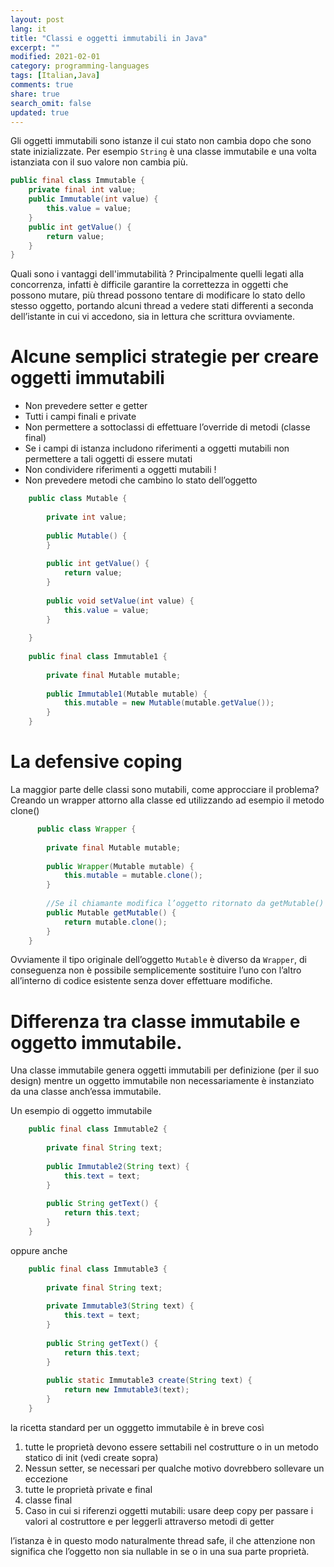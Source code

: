 ```yaml
---
layout: post
lang: it
title: "Classi e oggetti immutabili in Java"
excerpt: ""
modified: 2021-02-01
category: programming-languages
tags: [Italian,Java]
comments: true
share: true
search_omit: false
updated: true
---
```


Gli oggetti immutabili sono istanze il cui stato non cambia dopo che sono state inizializzate. Per esempio `String` è una classe immutabile e una volta istanziata con il suo valore non cambia più.

```java
public final class Immutable {
    private final int value;
    public Immutable(int value) {
        this.value = value;
    }
    public int getValue() {
        return value;
    }
}
```

Quali sono i vantaggi dell'immutabilità ?
Principalmente quelli legati alla concorrenza, infatti è difficile garantire la correttezza in oggetti che possono mutare, più thread possono tentare di modificare lo stato dello stesso oggetto, portando alcuni thread a vedere stati differenti a seconda dell’istante in cui vi accedono, sia in lettura che scrittura ovviamente.

# Alcune semplici strategie per creare oggetti immutabili

* Non prevedere setter e getter
* Tutti i campi finali e private
* Non permettere a sottoclassi di effettuare l’override di metodi (classe final)
* Se i campi di istanza includono riferimenti a oggetti mutabili  non permettere a tali oggetti di essere mutati
* Non condividere riferimenti a oggetti mutabili !
* Non prevedere metodi che cambino lo stato dell’oggetto


```java
    public class Mutable {
    
        private int value;
    
        public Mutable() {
        }
    
        public int getValue() {
            return value;
        }
    
        public void setValue(int value) {
            this.value = value;
        }
    
    }
    
    public final class Immutable1 {
    
        private final Mutable mutable;
    
        public Immutable1(Mutable mutable) {
            this.mutable = new Mutable(mutable.getValue());
        }
    }
```

# La defensive coping

  La maggior parte delle classi sono mutabili, come approcciare il problema? Creando un wrapper attorno alla classe ed utilizzando ad esempio il metodo clone()
  
```java
      public class Wrapper {
    
        private final Mutable mutable;
    
        public Wrapper(Mutable mutable) {
            this.mutable = mutable.clone();
        }
    
        //Se il chiamante modifica l’oggetto ritornato da getMutable() questo non ha effetto su quello riferito in Wrapper
        public Mutable getMutable() {
            return mutable.clone();
        }
    }
```

Ovviamente il tipo originale dell’oggetto `Mutable` è diverso da `Wrapper`, di conseguenza non è possibile semplicemente sostituire l’uno con l’altro all’interno di codice esistente senza dover effettuare modifiche.

# Differenza tra classe immutabile e oggetto immutabile.

Una classe immutabile genera oggetti immutabili per definizione (per il suo design) mentre un oggetto immutabile non necessariamente è instanziato da una classe anch’essa immutabile.

Un esempio di oggetto immutabile

```java
    public final class Immutable2 {
    
        private final String text;
    
        public Immutable2(String text) {
            this.text = text;
        }
    
        public String getText() {
            return this.text;
        }
    }
```

oppure anche

```java 
    public final class Immutable3 {
    
        private final String text;
    
        private Immutable3(String text) {
            this.text = text;
        }
    
        public String getText() {
            return this.text;
        }
    
        public static Immutable3 create(String text) {
            return new Immutable3(text);
        }
    }
```
    

la ricetta standard per un ogggetto immutabile è in breve così 

1. tutte le proprietà devono essere settabili nel costrutture o in un metodo statico di init (vedi create sopra)
2. Nessun setter, se necessari per qualche motivo dovrebbero sollevare un eccezione
3. tutte le proprietà private e final
4. classe final 
5. Caso in cui si riferenzi oggetti mutabili: usare deep copy per passare i valori al costruttore e per leggerli attraverso metodi di getter

l’istanza è in questo modo naturalmente thread safe, il che attenzione non significa che l’oggetto non sia nullable in se o in una sua parte proprietà.
   